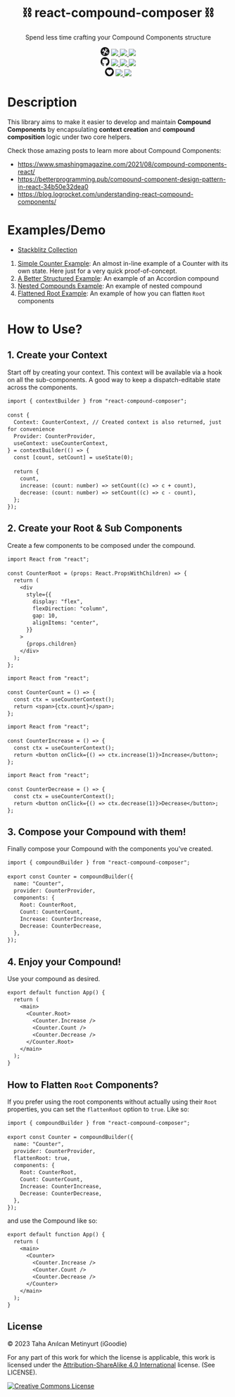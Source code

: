 <!-- Logo -->
<h1 align="center">
  ⛓️ react-compound-composer ⛓️
</h1>

<!-- Slogan -->
<p align="center">
   Spend less time crafting your Compound Components structure
</p>
<!-- Badges -->
<p align="center">

  <!-- Main Badges -->
  <img src="https://raw.githubusercontent.com/iGoodie/paper-editor/master/.github/assets/main-badge.svg" height="20px"/>
  <a href="https://www.npmjs.com/package/react-compound-composer">
    <img src="https://img.shields.io/npm/v/react-compound-composer"/>
  </a>
  <a href="https://github.com/iGoodie/react-compound-composer/tags">
    <img src="https://img.shields.io/github/v/tag/iGoodie/react-compound-composer"/>
  </a>
  <a href="https://github.com/iGoodie/paper-editor">
    <img src="https://img.shields.io/github/languages/top/iGoodie/react-compound-composer"/>
  </a>

  <br/>

  <!-- Github Badges -->
  <img src="https://raw.githubusercontent.com/iGoodie/paper-editor/master/.github/assets/github-badge.svg" height="20px"/>
  <a href="https://github.com/iGoodie/react-compound-composer/commits/master">
    <img src="https://img.shields.io/github/last-commit/iGoodie/react-compound-composer"/>
  </a>
  <a href="https://github.com/iGoodie/react-compound-composer/issues">
    <img src="https://img.shields.io/github/issues/iGoodie/react-compound-composer"/>
  </a>
  <a href="https://github.com/iGoodie/react-compound-composer/tree/master/src">
    <img src="https://img.shields.io/github/languages/code-size/iGoodie/react-compound-composer"/>
  </a>

  <br/>

  <!-- Support Badges -->
  <img src="https://raw.githubusercontent.com/iGoodie/paper-editor/master/.github/assets/support-badge.svg" height="20px"/>
  <a href="https://discord.gg/KNxxdvN">
    <img src="https://img.shields.io/discord/610497509437210624?label=discord"/>
  </a>
  <a href="https://www.patreon.com/iGoodie">
    <img src="https://img.shields.io/endpoint.svg?url=https%3A%2F%2Fshieldsio-patreon.vercel.app%2Fapi%3Fusername%3DiGoodie%26type%3Dpatrons"/>
  </a>
</p>

# Description

This library aims to make it easier to develop and maintain **Compound Components** by encapsulating **context creation** and **compound composition** logic under two core helpers.

Check those amazing posts to learn more about Compound Components:

- https://www.smashingmagazine.com/2021/08/compound-components-react/
- https://betterprogramming.pub/compound-component-design-pattern-in-react-34b50e32dea0
- https://blog.logrocket.com/understanding-react-compound-components/

# Examples/Demo

- [Stackblitz Collection](https://stackblitz.com/@iGoodie/collections/react-compound-composer)

1. [Simple Counter Example](https://stackblitz.com/edit/stackblitz-starters-e639ls?file=src%2FCounter.component.tsx): An almost in-line example of a Counter with its own state. Here just for a very quick proof-of-concept.
2. [A Better Structured Example](https://stackblitz.com/edit/stackblitz-starters-ltkqyc?file=src%2Fcomponents%2Faccordion%2Faccordion.tsx): An example of an Accordion compound
3. [Nested Compounds Example](https://stackblitz.com/edit/stackblitz-starters-aexdiu?file=src%2Fcomponents%2Faccordion%2Fbody%2Faccordion-body.tsx): An example of nested compound
4. [Flattened Root Example](https://stackblitz.com/edit/stackblitz-starters-yhr2uv?file=src%2FApp.tsx): An example of how you can flatten `Root` components

# How to Use?

## 1. Create your Context

Start off by creating your context. This context will be available via a hook on all the sub-components. A good way to keep a dispatch-editable state across the components.

```tsx
import { contextBuilder } from "react-compound-composer";

const {
  Context: CounterContext, // Created context is also returned, just for convenience
  Provider: CounterProvider,
  useContext: useCounterContext,
} = contextBuilder(() => {
  const [count, setCount] = useState(0);

  return {
    count,
    increase: (count: number) => setCount((c) => c + count),
    decrease: (count: number) => setCount((c) => c - count),
  };
});
```

## 2. Create your Root & Sub Components

Create a few components to be composed under the compound.

```tsx
import React from "react";

const CounterRoot = (props: React.PropsWithChildren) => {
  return (
    <div
      style={{
        display: "flex",
        flexDirection: "column",
        gap: 10,
        alignItems: "center",
      }}
    >
      {props.children}
    </div>
  );
};
```

```tsx
import React from "react";

const CounterCount = () => {
  const ctx = useCounterContext();
  return <span>{ctx.count}</span>;
};
```

```tsx
import React from "react";

const CounterIncrease = () => {
  const ctx = useCounterContext();
  return <button onClick={() => ctx.increase(1)}>Increase</button>;
};
```

```tsx
import React from "react";

const CounterDecrease = () => {
  const ctx = useCounterContext();
  return <button onClick={() => ctx.decrease(1)}>Decrease</button>;
};
```

## 3. Compose your Compound with them!

Finally compose your Compound with the components you've created.

```tsx
import { compoundBuilder } from "react-compound-composer";

export const Counter = compoundBuilder({
  name: "Counter",
  provider: CounterProvider,
  components: {
    Root: CounterRoot,
    Count: CounterCount,
    Increase: CounterIncrease,
    Decrease: CounterDecrease,
  },
});
```

## 4. Enjoy your Compound!

Use your compound as desired.

```tsx
export default function App() {
  return (
    <main>
      <Counter.Root>
        <Counter.Increase />
        <Counter.Count />
        <Counter.Decrease />
      </Counter.Root>
    </main>
  );
}
```

## How to Flatten `Root` Components?

If you prefer using the root components without actually using their `Root` properties, you can set the `flattenRoot` option to `true`. Like so:

```tsx
import { compoundBuilder } from "react-compound-composer";

export const Counter = compoundBuilder({
  name: "Counter",
  provider: CounterProvider,
  flattenRoot: true,
  components: {
    Root: CounterRoot,
    Count: CounterCount,
    Increase: CounterIncrease,
    Decrease: CounterDecrease,
  },
});
```

and use the Compound like so:

```tsx
export default function App() {
  return (
    <main>
      <Counter>
        <Counter.Increase />
        <Counter.Count />
        <Counter.Decrease />
      </Counter>
    </main>
  );
}
```

## License

&copy; 2023 Taha Anılcan Metinyurt (iGoodie)

For any part of this work for which the license is applicable, this work is licensed under the [Attribution-ShareAlike 4.0 International](http://creativecommons.org/licenses/by-sa/4.0/) license. (See LICENSE).

<a rel="license" href="http://creativecommons.org/licenses/by-sa/4.0/"><img alt="Creative Commons License" style="border-width:0" src="https://i.creativecommons.org/l/by-sa/4.0/88x31.png" /></a>
